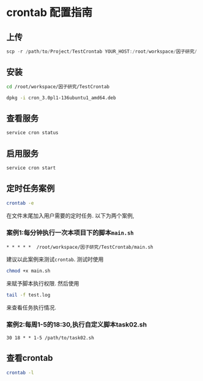 # crontab 配置指南

## 上传

```powershell
scp -r /path/to/Project/TestCrontab YOUR_HOST:/root/workspace/因子研究/
```

## 安装

```bash
cd /root/workspace/因子研究/TestCrontab
```

```bash
dpkg -i cron_3.0pl1-136ubuntu1_amd64.deb
```

## 查看服务

```bash
service cron status
```

## 启用服务

```bash
service cron start
```

## 定时任务案例

```bash
crontab -e
```

在文件末尾加入用户需要的定时任务. 以下为两个案例,

### 案例1:每分钟执行一次本项目下的脚本`main.sh`
```vim
* * * * *  /root/workspace/因子研究/TestCrontab/main.sh
```

建议以此案例来测试`crontab`. 测试时使用

```bash
chmod +x main.sh
```

来赋予脚本执行权限. 然后使用

```bash
tail -f test.log
```

来查看任务执行情况.

### 案例2:每周1-5的18:30,执行自定义脚本task02.sh
```vim
30 18 * * 1-5 /path/to/task02.sh
```

## 查看crontab

```bash
crontab -l
```
